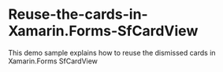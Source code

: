 # Reuse-the-cards-in-Xamarin.Forms-SfCardView
This demo sample explains how to reuse the dismissed cards in Xamarin.Forms SfCardView
